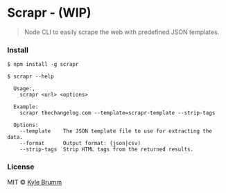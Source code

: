 # Scrapr - (WIP)

> Node CLI to easily scrape the web with predefined JSON templates.

### Install

```
$ npm install -g scrapr
```

```
$ scrapr --help

  Usage:,
    scrapr <url> <options>

  Example:
    scrapr thechangelog.com --template=scrapr-template --strip-tags

  Options:
    --template    The JSON template file to use for extracting the data.
    --format      Output format: (json|csv)
    --strip-tags  Strip HTML tags from the returned results.
```

### License
MIT © [Kyle Brumm](http://kylebrumm.com)